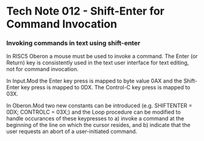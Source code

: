 # Tech Note 012 - Shift-Enter for Command Invocation
### Invoking commands in text using shift-enter

In RISC5 Oberon a mouse must be used to invoke a command. The Enter (or Return) key is consistently used in the text user interface for text editing, not for command invocation.

In Input.Mod the Enter key press is mapped to byte value 0AX and the Shift-Enter key press is mapped to 0DX. The Control-C key press is mapped to 03X.

In Oberon.Mod two new constants can be introduced (e.g. SHIFTENTER = 0DX; CONTROLC = 03X;) and the Loop procedure can be modified to handle occurances of these keypresses to a) invoke a command at the beginning of the line on which the cursor resides, and b) indicate that the user requests an abort of a user-initiated command.



